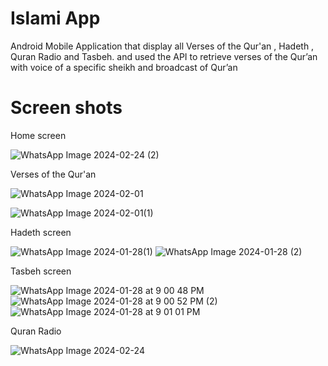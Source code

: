 <h1> Islami App </h1>
Android Mobile Application that display all Verses of the Qur'an , Hadeth , Quran Radio and Tasbeh.
and used the API to retrieve verses of the Qur’an with voice of a specific sheikh and broadcast of Qur’an
<h1> Screen shots</h1>
Home screen

![WhatsApp Image 2024-02-24 (2)](https://github.com/NadaMansour20/IslamiApp/assets/125664031/88ccc53a-9a13-4fea-8f1c-c9b48cbe5dba)

Verses of the Qur'an

![WhatsApp Image 2024-02-01 ](https://github.com/NadaMansour20/IslamiApp/assets/125664031/5b25646e-d181-4605-aaf9-a4ba720a41d6)

![WhatsApp Image 2024-02-01(1)](https://github.com/NadaMansour20/IslamiApp/assets/125664031/e2c5ad64-a8fc-4d99-8e00-ec8e5d81805e)


Hadeth screen

![WhatsApp Image 2024-01-28(1)](https://github.com/NadaMansour20/IslamiApp/assets/125664031/36453285-6125-43af-9cc6-bc7db3738407)
![WhatsApp Image 2024-01-28 (2)](https://github.com/NadaMansour20/IslamiApp/assets/125664031/dd7fc42c-b8c6-4cf0-98b2-9f42873a75bf)


Tasbeh screen

![WhatsApp Image 2024-01-28 at 9 00 48 PM](https://github.com/NadaMansour20/IslamiApp/assets/125664031/451d05ac-ec3e-45a3-8b77-9b4bb5fcfbe9)
![WhatsApp Image 2024-01-28 at 9 00 52 PM (2)](https://github.com/NadaMansour20/IslamiApp/assets/125664031/9326fc23-4894-41e0-9280-782e1d675e92)
![WhatsApp Image 2024-01-28 at 9 01 01 PM](https://github.com/NadaMansour20/IslamiApp/assets/125664031/b4f2db4b-2e3e-457a-b02b-a44ae2fa5088)

 Quran Radio

![WhatsApp Image 2024-02-24](https://github.com/NadaMansour20/IslamiApp/assets/125664031/c9ef240e-7e1f-4fb8-9f26-3ca5a8ff3dbb)
